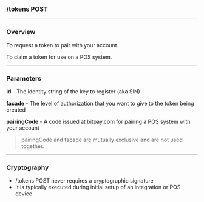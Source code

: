 ### /tokens POST

***

### Overview

To request a token to pair with your account.

To claim a token for use on a POS system.

***

### Parameters
**id** - The identity string of the key to register (aka SIN)

**facade** - The level of authorization that you want to give to the token being created

**pairingCode** - A code issued at bitpay.com for pairing a POS system with your account

> pairingCode and facade are mutually exclusive and are not used together.

***

### Cryptography

* /tokens POST never requires a cryptographic signature
* It is typically executed during initial setup of an integration or POS device
